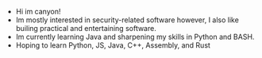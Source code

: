 - Hi im canyon!
- Im mostly interested in security-related software however, I also like builing practical and entertaining software.
- Im currently learning Java and sharpening my skills in Python and BASH.
- Hoping to learn Python, JS, Java, C++, Assembly, and Rust
